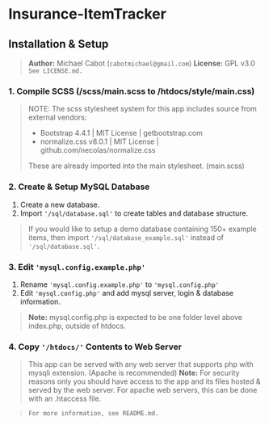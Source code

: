 # Insurance-ItemTracker
## Installation & Setup

> **Author:** Michael Cabot (`cabotmichael@gmail.com`)
> **License:** GPL v3.0 `See LICENSE.md.`

###  1. Compile SCSS (/scss/main.scss to /htdocs/style/main.css)

>  NOTE: The scss stylesheet system for this app includes source from external vendors:
>   - Bootstrap 4.4.1  | MIT License | getbootstrap.com
>   - normalize.css v8.0.1 | MIT License | github.com/necolas/normalize.css
>   
>  These are already imported into the main stylesheet. (main.scss)

###  2. Create & Setup MySQL Database

 1. Create a new database.
 2. Import `'/sql/database.sql'` to create tables and database structure.

> If you would like to setup a demo database containing 150+ example items, then import `'/sql/database_example.sql'` instead of `'/sql/database.sql'`.

###  3. Edit `'mysql.config.example.php'`

 1. Rename `'mysql.config.example.php'` to `'mysql.config.php'`
 2. Edit `'mysql.config.php'` and add mysql server, login & database information.
 
> **Note:** mysql.config.php is expected to be one folder level above index.php, outside of htdocs.

###  4. Copy `'/htdocs/'` Contents to Web Server

> This app can be served with any web server that supports php with mysqli extension. (Apache is recommended)
> **Note:** For security reasons only you should have access to the app and its files hosted & served by the web server. For apache web servers, this can be done with an .htaccess file.

> `For more information, see README.md.`